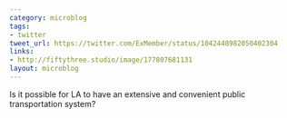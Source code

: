 ```yaml
---
category: microblog
tags:
- twitter
tweet_url: https://twitter.com/ExMember/status/1042448982050402304
links:
- http://fiftythree.studio/image/177807681131
layout: microblog
---
```

Is it possible for LA to have an extensive and convenient public transportation system?

